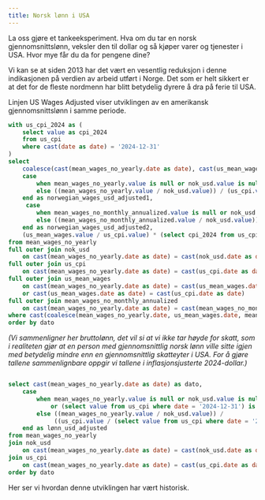 ```yaml
---
title: Norsk lønn i USA
---
```

La oss gjøre et tankeeksperiment. Hva om du tar en norsk gjennomsnittslønn, veksler den til dollar og så kjøper varer og tjenester i USA. Hvor mye får du da for pengene dine?

Vi kan se at siden 2013 har det vært en vesentlig reduksjon i denne indikasjonen på verdien av arbeid utført i Norge. Det som er helt sikkert er at det for de fleste nordmenn har blitt betydelig dyrere å dra på ferie til USA.

Linjen US Wages Adjusted viser utviklingen av en amerikansk gjennomsnittslønn i samme periode.

```sql joined_us_nok_wages
with us_cpi_2024 as (
    select value as cpi_2024
    from us_cpi
    where cast(date as date) = '2024-12-31'
)
select
    coalesce(cast(mean_wages_no_yearly.date as date), cast(us_mean_wages.date as date), cast(mean_wages_no_monthly_annualized.date as date)) as dato,
    case
        when mean_wages_no_yearly.value is null or nok_usd.value is null or us_cpi.value is null then null
        else ((mean_wages_no_yearly.value / nok_usd.value)) / (us_cpi.value / (select value from us_cpi where date = '2024-12-31'))
    end as norwegian_wages_usd_adjusted1,
     case
        when mean_wages_no_monthly_annualized.value is null or nok_usd.value is null or us_cpi.value is null then null
        else ((mean_wages_no_monthly_annualized.value / nok_usd.value)) / (us_cpi.value / (select value from us_cpi where date = '2024-12-31'))
    end as norwegian_wages_usd_adjusted2,
    (us_mean_wages.value / us_cpi.value) * (select cpi_2024 from us_cpi_2024) as us_wages_adjusted,
from mean_wages_no_yearly
full outer join nok_usd
    on cast(mean_wages_no_yearly.date as date) = cast(nok_usd.date as date)
full outer join us_cpi
    on cast(mean_wages_no_yearly.date as date) = cast(us_cpi.date as date)
full outer join us_mean_wages
    on cast(mean_wages_no_yearly.date as date) = cast(us_mean_wages.date as date)
    or cast(us_mean_wages.date as date) = cast(us_cpi.date as date)
full outer join mean_wages_no_monthly_annualized
    on cast(mean_wages_no_yearly.date as date) = cast(mean_wages_no_monthly_annualized.date as date)
where cast(coalesce(mean_wages_no_yearly.date, us_mean_wages.date, mean_wages_no_monthly_annualized.date) as date) >= '2006-01-01'
order by dato
```


<LineChart
  title="Wages in usd adjusted for inflation (2024usd)"
  data={joined_us_nok_wages}
  x="dato"
  y1="norwegian_wages_usd_adjusted1"
  y2="norwegian_wages_usd_adjusted2"
  y3="us_wages_adjusted"
  chartAreaHeight={500}
/>

*(Vi sammenligner her bruttolønn, det vil si at vi ikke tar høyde for skatt, som i realiteten gjør at en person med gjennomsnittlig norsk lønn ville sitte igjen med betydelig mindre enn en gjennomsnittlig skatteyter i USA. For å gjøre tallene sammenlignbare oppgir vi tallene i inflasjonsjusterte 2024-dollar.)*



```sql wages_mean_usd_cpi_adjusted

select cast(mean_wages_no_yearly.date as date) as dato,
    case
        when mean_wages_no_yearly.value is null or nok_usd.value is null or us_cpi.value is null
            or (select value from us_cpi where date = '2024-12-31') is null then null
        else ((mean_wages_no_yearly.value / nok_usd.value)) /
             ((us_cpi.value / (select value from us_cpi where date = '2024-12-31')))
    end as lønn_usd_adjusted
from mean_wages_no_yearly
join nok_usd
    on cast(mean_wages_no_yearly.date as date) = cast(nok_usd.date as date)
join us_cpi
    on cast(mean_wages_no_yearly.date as date) = cast(us_cpi.date as date)
order by dato

```



Her ser vi hvordan denne utviklingen har vært historisk.

<LineChart
title=""
  data={wages_mean_usd_cpi_adjusted}
  x=dato
  y=lønn_usd_adjusted
  chartAreaHeight={500}
/>
